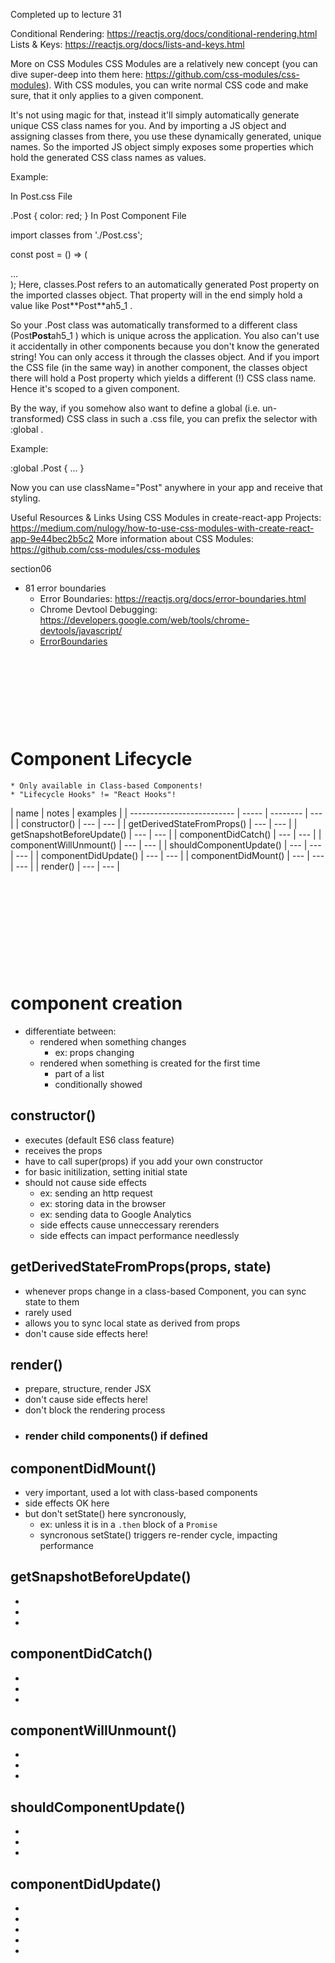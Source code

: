 Completed up to lecture 31

Conditional Rendering: https://reactjs.org/docs/conditional-rendering.html
Lists & Keys: https://reactjs.org/docs/lists-and-keys.html

More on CSS Modules
CSS Modules are a relatively new concept (you can dive super-deep into them here: https://github.com/css-modules/css-modules). With CSS modules, you can write normal CSS code and make sure, that it only applies to a given component.

It's not using magic for that, instead it'll simply automatically generate unique CSS class names for you. And by importing a JS object and assigning classes from there, you use these dynamically generated, unique names. So the imported JS object simply exposes some properties which hold the generated CSS class names as values.

Example:

In Post.css File

.Post {
color: red;
}
In Post Component File

import classes from './Post.css';

const post = () => (
<div className={classes.Post}>...</div>
);
Here, classes.Post refers to an automatically generated Post property on the imported classes object. That property will in the end simply hold a value like Post**Post**ah5_1 .

So your .Post class was automatically transformed to a different class (Post**Post**ah5_1 ) which is unique across the application. You also can't use it accidentally in other components because you don't know the generated string! You can only access it through the classes object. And if you import the CSS file (in the same way) in another component, the classes object there will hold a Post property which yields a different (!) CSS class name. Hence it's scoped to a given component.

By the way, if you somehow also want to define a global (i.e. un-transformed) CSS class in such a .css file, you can prefix the selector with :global .

Example:

:global .Post { ... }

Now you can use className="Post" anywhere in your app and receive that styling.

Useful Resources & Links
Using CSS Modules in create-react-app Projects: https://medium.com/nulogy/how-to-use-css-modules-with-create-react-app-9e44bec2b5c2
More information about CSS Modules: https://github.com/css-modules/css-modules

section06

- 81 error boundaries
  - Error Boundaries: https://reactjs.org/docs/error-boundaries.html
  - Chrome Devtool Debugging: https://developers.google.com/web/tools/chrome-devtools/javascript/
  - [ErrorBoundaries](https://jonbellah.com/articles/react-error-boundary/)

<p>&nbsp;</p>
<p>&nbsp;</p>
<p>&nbsp;</p>
<p>&nbsp;</p>

# Component Lifecycle

    * Only available in Class-based Components!
    * "Lifecycle Hooks" != "React Hooks"!

| name                       | notes | examples |
| -------------------------- | ----- | -------- | --- |
| constructor()              | ---   | ---      |
| getDerivedStateFromProps() | ---   | ---      |
| getSnapshotBeforeUpdate()  | ---   | ---      |
| componentDidCatch()        | ---   | ---      |
| componentWillUnmount()     | ---   | ---      |
| shouldComponentUpdate()    | ---   | ---      | --- |
| componentDidUpdate()       | ---   | ---      |
| componentDidMount()        | ---   | ---      | --- |
| render()                   | ---   | ---      |

<p>&nbsp;</p>
<p>&nbsp;</p>
<p>&nbsp;</p>
<p>&nbsp;</p>
<p>&nbsp;</p>

# component creation

- differentiate between:
  - rendered when something changes
    - ex: props changing
  - rendered when something is created for the first time
    - part of a list
    - conditionally showed

## constructor()

- executes (default ES6 class feature)
- receives the props
- have to call super(props) if you add your own constructor
- for basic initilization, setting initial state
- should not cause side effects
  - ex: sending an http request
  - ex: storing data in the browser
  - ex: sending data to Google Analytics
  - side effects cause unneccessary rerenders
  - side effects can impact performance needlessly

## getDerivedStateFromProps(props, state)

- whenever props change in a class-based Component, you can sync state to them
- rarely used
- allows you to sync local state as derived from props
- don't cause side effects here!

## render()

- prepare, structure, render JSX
- don't cause side effects here!
- don't block the rendering process
- ### render child components() if defined

## componentDidMount()
- very important, used a lot with class-based components
- side effects OK here
- but don't setState() here syncronously, 
	- ex: unless it is in a `.then` block of a `Promise`
	- syncronous setState() triggers re-render cycle, impacting performance

## getSnapshotBeforeUpdate()

-
-
-

## componentDidCatch()

-
-
-

## componentWillUnmount()

-
-
-

## shouldComponentUpdate()

-
-
-

## componentDidUpdate()

-
-
-

-
-
